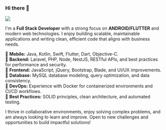 ### Hi there 👋  

![](https://komarev.com/ghpvc/?username=guilhermegoes07)  

I'm a **Full Stack Developer** with a strong focus on **ANDROID/FLUTTER** and modern web technologies. I enjoy building scalable, maintainable applications and writing clean, efficient code that aligns with business needs.  

🔹 **Mobile:** Java, Kotlin, Swift, Flutter, Dart, Objective-C. <br>
🔹 **Backend:** Laravel, PHP, Node, NestJS, RESTful APIs, and best practices for performance and security.  
🔹 **Frontend:** JavaScript, jQuery, Bootstrap, Blade, and UI/UX improvements.  
🔹 **Database:** MySQL database modeling, query optimization, and data consistency.  
🔹 **DevOps:** Experience with Docker for containerized environments and CI/CD workflows.  
🔹 **Best Practices:** SOLID principles, clean architecture, and automated testing.  

I thrive in collaborative environments, enjoy solving complex problems, and am always looking to learn and improve. Open to new challenges and opportunities to build impactful solutions!  
